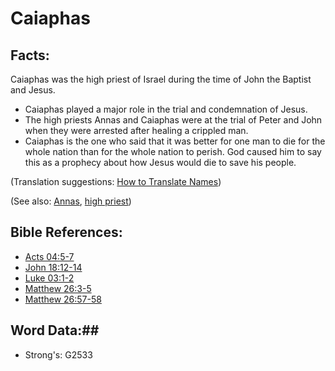 # Caiaphas #

## Facts: ##

Caiaphas was the high priest of Israel during the time of John the Baptist and Jesus.

 * Caiaphas played a major role in the trial and condemnation of Jesus.
 * ​The high priests Annas and Caiaphas were at the trial of Peter and John when they were arrested after healing a crippled man.
 * Caiaphas is the one who said that it was better for one man to die for the whole nation than for the whole nation to perish. God caused him to say this as a prophecy about how Jesus would die to save his people.

(Translation suggestions: [How to Translate Names](rc://en/ta/man/translate/translate-names))

(See also: [Annas](../other/annas.md), [high priest](../kt/highpriest.md))

## Bible References: ##

* [Acts 04:5-7](rc://en/tn/help/act/04/05)
* [John 18:12-14](rc://en/tn/help/jhn/18/12)
* [Luke 03:1-2](rc://en/tn/help/luk/03/01)
* [Matthew 26:3-5](rc://en/tn/help/mat/26/03)
* [Matthew 26:57-58](rc://en/tn/help/mat/26/57)

## Word Data:##

* Strong's: G2533


